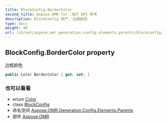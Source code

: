 ```yaml
---
title: BlockConfig.BorderColor
second_title: Aspose.OMR for .NET API 参考
description: BlockConfig 财产. 边框颜色
type: docs
weight: 40
url: /zh/net/aspose.omr.generation.config.elements.parents/blockconfig/bordercolor/
---
```

## BlockConfig.BorderColor property

边框颜色

```csharp
public Color BorderColor { get; set; }
```

### 也可以看看

* enum [Color](../../../aspose.omr.generation/color/)
* class [BlockConfig](../)
* 命名空间 [Aspose.OMR.Generation.Config.Elements.Parents](../../blockconfig/)
* 部件 [Aspose.OMR](../../../)


